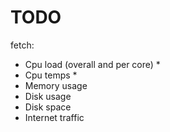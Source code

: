 # TODO

fetch:
- Cpu load (overall and per core) *
- Cpu temps *
- Memory usage
- Disk usage
- Disk space
- Internet traffic
